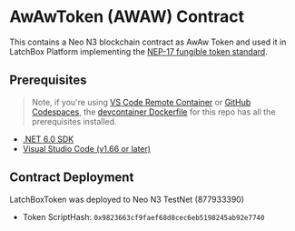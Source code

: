 # AwAwToken (AWAW) Contract  

This contains a Neo N3 blockchain contract as AwAw Token and used it in LatchBox Platform implementing the [NEP-17 fungible token standard](https://github.com/neo-project/proposals/pull/126).

## Prerequisites

> Note, if you're using [VS Code Remote Container](https://code.visualstudio.com/docs/remote/containers)
  or [GitHub Codespaces](https://github.com/features/codespaces),
  the [devcontainer Dockerfile](.devcontainer/Dockerfile) for this repo has all the prerequisites installed.

- [.NET 6.0 SDK](https://dotnet.microsoft.com/download/dotnet/6.0)
- [Visual Studio Code (v1.66 or later)](https://code.visualstudio.com/Download)

## Contract Deployment

LatchBoxToken was deployed to Neo N3 TestNet (877933390)
- Token ScriptHash: `0x9823663cf9faef68d8cec6eb5198245ab92e7740`
